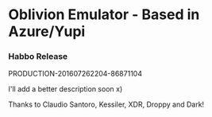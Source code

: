 # Oblivion Emulator - Based in Azure/Yupi

### Habbo Release
PRODUCTION-201607262204-86871104

I'll add a better description soon x)


Thanks to Claudio Santoro, Kessiler, XDR, Droppy and Dark!
